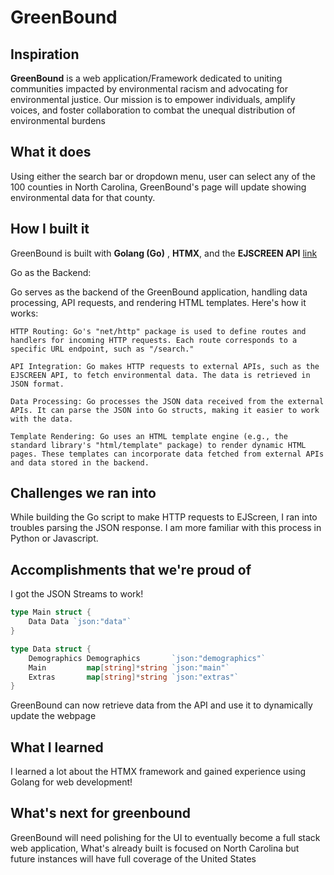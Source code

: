 # GreenBound
 
## Inspiration

**GreenBound** is a web application/Framework dedicated to uniting communities impacted by environmental racism and advocating for environmental justice. Our mission is to empower individuals, amplify voices, and foster collaboration to combat the unequal distribution of environmental burdens
## What it does

Using either the search bar or dropdown menu, user can select any of the 100 counties in North Carolina, GreenBound's page will update showing environmental data for that county.

## How I built it
GreenBound is built with **Golang (Go)** , **HTMX**, and the **EJSCREEN API** [link](https://www.epa.gov/ejscreen/what-ejscreen)

Go as the Backend:

Go serves as the backend of the GreenBound application, handling data processing, API requests, and rendering HTML templates. Here's how it works:

    HTTP Routing: Go's "net/http" package is used to define routes and handlers for incoming HTTP requests. Each route corresponds to a specific URL endpoint, such as "/search."

    API Integration: Go makes HTTP requests to external APIs, such as the EJSCREEN API, to fetch environmental data. The data is retrieved in JSON format.

    Data Processing: Go processes the JSON data received from the external APIs. It can parse the JSON into Go structs, making it easier to work with the data.

    Template Rendering: Go uses an HTML template engine (e.g., the standard library's "html/template" package) to render dynamic HTML pages. These templates can incorporate data fetched from external APIs and data stored in the backend.



## Challenges we ran into

While building the Go script to make HTTP requests to EJScreen, I ran into troubles parsing the JSON response. I am more familiar with this process in Python or Javascript.


## Accomplishments that we're proud of

I got the JSON Streams to work!
```go
type Main struct {
	Data Data `json:"data"`
}

type Data struct {
	Demographics Demographics       `json:"demographics"`
	Main         map[string]*string `json:"main"`
	Extras       map[string]*string `json:"extras"`
}
```

GreenBound can now retrieve data from the API and use it to dynamically update the webpage

## What I learned

I learned a lot about the HTMX framework and gained experience using Golang for web development!

## What's next for greenbound

GreenBound will need polishing for the UI to eventually become a full stack web application,
What's already built is focused on North Carolina but future instances will have full coverage of the United States










